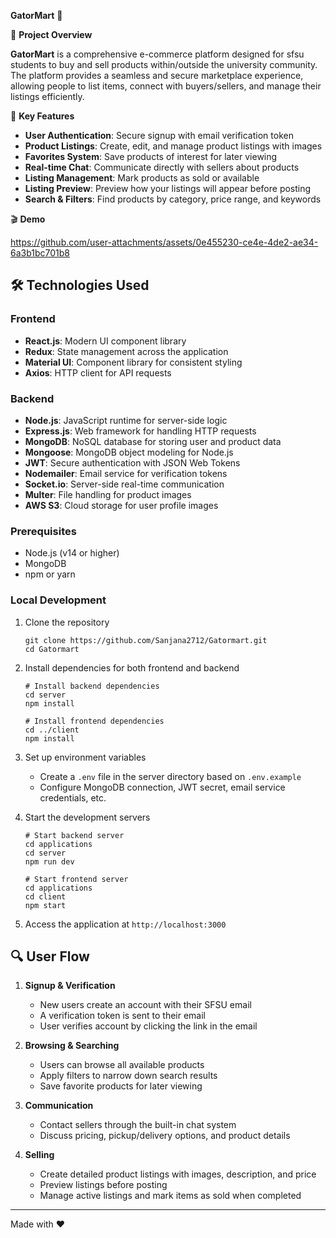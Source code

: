  **GatorMart** 🐊

🚀 **Project Overview**

**GatorMart** is a comprehensive e-commerce platform designed for sfsu students to buy and sell products within/outside the university community. The platform provides a seamless and secure marketplace experience, allowing people to list items, connect with buyers/sellers, and manage their listings efficiently.

🧠 **Key Features**
- **User Authentication**: Secure signup with email verification token
- **Product Listings**: Create, edit, and manage product listings with images
- **Favorites System**: Save products of interest for later viewing
- **Real-time Chat**: Communicate directly with sellers about products
- **Listing Management**: Mark products as sold or available
- **Listing Preview**: Preview how your listings will appear before posting
- **Search & Filters**: Find products by category, price range, and keywords

🎬 **Demo**

https://github.com/user-attachments/assets/0e455230-ce4e-4de2-ae34-6a3b1bc701b8

## 🛠️ Technologies Used
### Frontend
- **React.js**: Modern UI component library
- **Redux**: State management across the application
- **Material UI**: Component library for consistent styling
- **Axios**: HTTP client for API requests

### Backend
- **Node.js**: JavaScript runtime for server-side logic
- **Express.js**: Web framework for handling HTTP requests
- **MongoDB**: NoSQL database for storing user and product data
- **Mongoose**: MongoDB object modeling for Node.js
- **JWT**: Secure authentication with JSON Web Tokens
- **Nodemailer**: Email service for verification tokens
- **Socket.io**: Server-side real-time communication
- **Multer**: File handling for product images
- **AWS S3**: Cloud storage for user profile images

### Prerequisites
- Node.js (v14 or higher)
- MongoDB
- npm or yarn

### Local Development
1. Clone the repository
   ```
   git clone https://github.com/Sanjana2712/Gatormart.git
   cd Gatormart
   ```

2. Install dependencies for both frontend and backend
   ```
   # Install backend dependencies
   cd server
   npm install

   # Install frontend dependencies
   cd ../client
   npm install
   ```

3. Set up environment variables
   - Create a `.env` file in the server directory based on `.env.example`
   - Configure MongoDB connection, JWT secret, email service credentials, etc.

4. Start the development servers
   ```
   # Start backend server
   cd applications
   cd server
   npm run dev

   # Start frontend server
   cd applications
   cd client
   npm start
   ```

5. Access the application at `http://localhost:3000`

## 🔍 User Flow

1. **Signup & Verification**
   - New users create an account with their SFSU email
   - A verification token is sent to their email
   - User verifies account by clicking the link in the email

2. **Browsing & Searching**
   - Users can browse all available products
   - Apply filters to narrow down search results
   - Save favorite products for later viewing

3. **Communication**
   - Contact sellers through the built-in chat system
   - Discuss pricing, pickup/delivery options, and product details

4. **Selling**
   - Create detailed product listings with images, description, and price
   - Preview listings before posting
   - Manage active listings and mark items as sold when completed
---

Made with ❤️
